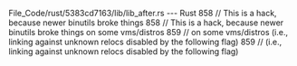File_Code/rust/5383cd7163/lib/lib_after.rs --- Rust
858         // This is a hack, because newer binutils broke things                                                                                           858         // This is a hack, because newer binutils broke things on some vms/distros
859         // on some vms/distros (i.e., linking against unknown relocs disabled by the following flag)                                                     859         // (i.e., linking against unknown relocs disabled by the following flag)

